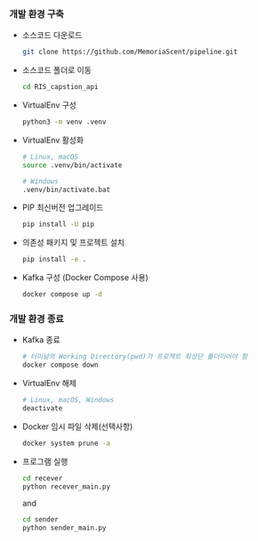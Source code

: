 ### 개발 환경 구축
- 소스코드 다운로드
    ```bash
    git clone https://github.com/MemoriaScent/pipeline.git
    ```
- 소스코드 폴더로 이동
    ```bash
    cd RIS_capstion_api
    ```
- VirtualEnv 구성
    ```bash
    python3 -m venv .venv
    ```
- VirtualEnv 활성화
    ```bash
    # Linux, macOS
    source .venv/bin/activate
    
    # Windows
    .venv/bin/activate.bat
    ```
- PIP 최신버전 업그레이드
    ```bash
    pip install -U pip
    ```
- 의존성 패키지 및 프로젝트 설치
    ```bash
    pip install -e .
    ```
- Kafka 구성 (Docker Compose 사용)
    ```bash
    docker compose up -d
    ```

### 개발 환경 종료
- Kafka 종료
    ```bash
    # 터미널의 Working Directory(pwd)가 프로젝트 최상단 폴더이어야 함 
    docker compose down
    ```
- VirtualEnv 해제
    ```bash
    # Linux, macOS, Windows
    deactivate
    ```
- Docker 임시 파일 삭제(선택사항)
    ```bash
    docker system prune -a
    ```
  
- 프로그램 실행
    ```bash
    cd recever
    python recever_main.py
    ```
    
    and
    
    ```bash
    cd sender
    python sender_main.py
```
